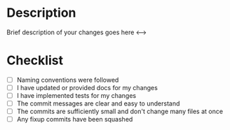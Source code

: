 # Description
<!--> Brief description of your changes goes here <-->

# Checklist
- [ ] Naming conventions were followed
- [ ] I have updated or provided docs for my changes
- [ ] I have implemented tests for my changes
- [ ] The commit messages are clear and easy to understand
- [ ] The commits are sufficiently small and don't change many files at once
- [ ] Any fixup commits have been squashed
